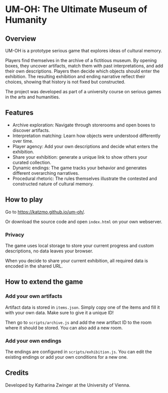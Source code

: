 # UM-OH: The Ultimate Museum of Humanity

## Overview

UM-OH is a prototype serious game that explores ideas of cultural memory.

Players find themselves in the archive of a fictitious museum. By opening boxes, they uncover artifacts, match them with past interpretations, and add their own descriptions. Players then decide which objects should enter the exhibition. The resulting exhibition and ending narrative reflect their choices, showing that history is not fixed but constructed.

The project was developed as part of a university course on serious games in the arts and humanities.


## Features

- Archive exploration: Navigate through storerooms and open boxes to discover artifacts.
- Interpretation matching: Learn how objects were understood differently over time.
- Player agency: Add your own descriptions and decide what enters the exhibition.
- Share your exhibition: generate a unique link to show others your curated collection.
- Dynamic endings: The game tracks your behavior and generates different overarching narratives.
- Procedural rhetoric: The rules themselves illustrate the contested and constructed nature of cultural memory.


## How to play

Go to https://katzmo.github.io/um-oh/.

Or download the source code and open `index.html` on your own webserver.

### Privacy

The game uses local storage to store your current progress and custom descriptions, no data leaves your browser.

When you decide to share your current exhibition, all required data is encoded in the shared URL.


## How to extend the game

### Add your own artifacts

Artifact data is stored in `items.json`. Simply copy one of the items and fill it with your own data. Make sure to give it a unique ID!

Then go to `scripts/archive.js` and add the new artifact ID to the room where it should be stored. You can also add a new room.

### Add your own endings

The endings are configured in `scripts/exhibition.js`. You can edit the existing endings or add your own conditions for a new one.


## Credits

Developed by Katharina Zwinger at the University of Vienna.

